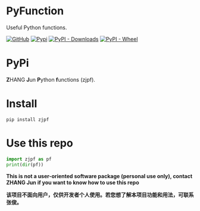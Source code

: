 # PyFunction
Useful Python functions.

[![GitHub](https://img.shields.io/github/license/jzhang-github/PyFunction)](https://github.com/jzhang-github/PyFunction/blob/main/LICENSE)
[![Pypi](https://img.shields.io/pypi/v/zjpf.svg)](https://pypi.org/project/zjpf/)
[![PyPI - Downloads](https://img.shields.io/pypi/dm/zjpf)](https://pypi.org/project/zjpf/)
[![PyPI - Wheel](https://img.shields.io/pypi/wheel/zjpf)](https://pypi.org/project/zjpf/)

# PyPi
**Z**HANG **J**un **P**ython **f**unctions (zjpf).

# Install
```console
pip install zjpf
```

# Use this repo
```python
import zjpf as pf
print(dir(pf))
```

**This is not a user-oriented software package (personal use only), contact ZHANG Jun if you want to know how to use this repo**

**该项目不面向用户，仅供开发者个人使用。若您想了解本项目功能和用法，可联系张俊。**

